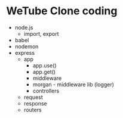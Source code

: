 # WeTube Clone coding

- node.js
  - import, export
- babel
- nodemon
- express
  - app
    - app.use()
    - app.get()
    - middleware
    - morgan - middleware lib (logger)
    - controllers
  - request
  - response
  - routers
